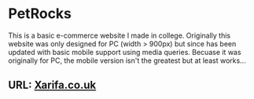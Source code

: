 # PetRocks

This is a basic e-commerce website I made in college. Originally this website was only designed for PC (width > 900px) but since has been updated with basic mobile support using media queries. Becuase it was originally for PC, the mobile version isn't the greatest but at least works...

## URL: [Xarifa.co.uk](https://www.xarifa.co.uk/Projects/PetRocks)
